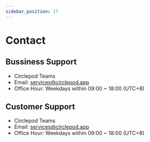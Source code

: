 ```yaml
---
sidebar_position: 17
---
```

# Contact

## Bussiness Support

- Circlepod Teams 
- Email: [services@circlepod.app](mailto:services@circlepod.app)
- Office Hour: Weekdays within 09:00 ~ 18:00 (UTC+8)  

## Customer Support

- Circlepod Teams 
- Email: [services@circlepod.app](mailto:services@circlepod.app)
- Office Hour: Weekdays within 09:00 ~ 18:00 (UTC+8) 